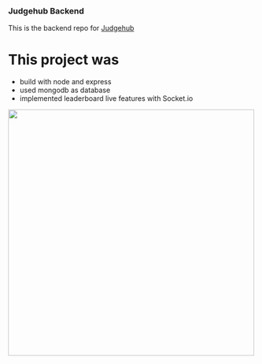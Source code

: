 ### Judgehub Backend

This is the backend repo for <a href="https://github.com/saipepu/JudgeHub">Judgehub</a>

# This project was
- build with node and express
- used mongodb as database
- implemented leaderboard live features with Socket.io

<img src="https://pepu-portfolio.vercel.app/_next/image?url=%2F_next%2Fstatic%2Fmedia%2Fevent-1.ffb75f7f.png&w=1920&q=75" style="width: 500px; height: 500px; object-fit: 'contain'"/>
